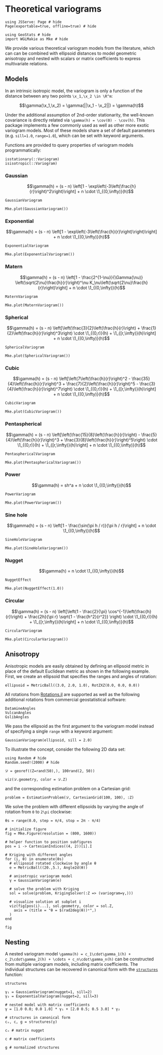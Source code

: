 # Theoretical variograms

```@example variograms
using JSServe: Page # hide
Page(exportable=true, offline=true) # hide

using GeoStats # hide
import WGLMakie as Mke # hide
```

We provide various theoretical variogram models from the literature, which can
can be combined with ellipsoid distances to model geometric anisotropy and nested
with scalars or matrix coefficients to express multivariate relations.

## Models

In an intrinsic isotropic model, the variogram is only a function of the
distance between any two points ``\x_1,\x_2 \in \R^m``:

```math
\gamma(\x_1,\x_2) = \gamma(||\x_1 - \x_2||) = \gamma(h)
```

Under the additional assumption of 2nd-order stationarity, the well-known
covariance is directly related via ``\gamma(h) = \cov(0) - \cov(h)``.
This package implements a few commonly used as well as other more exotic
variogram models. Most of these models share a set of default parameters
(e.g. `sill=1.0`, `range=1.0`), which can be set with keyword arguments.

Functions are provided to query properties of variogram models programmatically:

```@docs
isstationary(::Variogram)
isisotropic(::Variogram)
```

### Gaussian

```math
\gamma(h) = (s - n) \left[1 - \exp\left(-3\left(\frac{h}{r}\right)^2\right)\right] + n \cdot \1_{(0,\infty)}(h)
```

```@docs
GaussianVariogram
```

```@example variograms
Mke.plot(GaussianVariogram())
```

### Exponential

```math
\gamma(h) = (s - n) \left[1 - \exp\left(-3\left(\frac{h}{r}\right)\right)\right] + n \cdot \1_{(0,\infty)}(h)
```

```@docs
ExponentialVariogram
```

```@example variograms
Mke.plot(ExponentialVariogram())
```

### Matern

```math
\gamma(h) = (s - n) \left[1 - \frac{2^{1-\nu}}{\Gamma(\nu)} \left(\sqrt{2\nu}\frac{h}{r}\right)^\nu K_\nu\left(\sqrt{2\nu}\frac{h}{r}\right)\right] + n \cdot \1_{(0,\infty)}(h)
```

```@docs
MaternVariogram
```

```@example variograms
Mke.plot(MaternVariogram())
```

### Spherical

```math
\gamma(h) = (s - n) \left[\left(\frac{3}{2}\left(\frac{h}{r}\right) + \frac{1}{2}\left(\frac{h}{r}\right)^3\right) \cdot \1_{(0,r)}(h) + \1_{[r,\infty)}(h)\right] + n \cdot \1_{(0,\infty)}(h)
```

```@docs
SphericalVariogram
```

```@example variograms
Mke.plot(SphericalVariogram())
```

### Cubic

```math
\gamma(h) = (s - n) \left[\left(7\left(\frac{h}{r}\right)^2 - \frac{35}{4}\left(\frac{h}{r}\right)^3 + \frac{7}{2}\left(\frac{h}{r}\right)^5 - \frac{3}{4}\left(\frac{h}{r}\right)^7\right) \cdot \1_{(0,r)}(h) + \1_{[r,\infty)}(h)\right] + n \cdot \1_{(0,\infty)}(h)
```

```@docs
CubicVariogram
```

```@example variograms
Mke.plot(CubicVariogram())
```

### Pentaspherical

```math
\gamma(h) = (s - n) \left[\left(\frac{15}{8}\left(\frac{h}{r}\right) - \frac{5}{4}\left(\frac{h}{r}\right)^3 + \frac{3}{8}\left(\frac{h}{r}\right)^5\right) \cdot \1_{(0,r)}(h) + \1_{[r,\infty)}(h)\right] + n \cdot \1_{(0,\infty)}(h)
```

```@docs
PentasphericalVariogram
```

```@example variograms
Mke.plot(PentasphericalVariogram())
```

### Power

```math
\gamma(h) = sh^a + n \cdot \1_{(0,\infty)}(h)
```

```@docs
PowerVariogram
```

```@example variograms
Mke.plot(PowerVariogram())
```

### Sine hole

```math
\gamma(h) = (s - n) \left[1 - \frac{\sin(\pi h / r)}{\pi h / r}\right] + n \cdot \1_{(0,\infty)}(h)
```

```@docs
SineHoleVariogram
```

```@example variograms
Mke.plot(SineHoleVariogram())
```

### Nugget

```math
\gamma(h) = n \cdot \1_{(0,\infty)}(h)
```

```@docs
NuggetEffect
```

```@example variograms
Mke.plot(NuggetEffect(1.0))
```

### Circular

```math
\gamma(h) = (s - n) \left[\left(1 - \frac{2}{\pi} \cos^{-1}\left(\frac{h}{r}\right) + \frac{2h}{\pi r} \sqrt{1 - \frac{h^2}{r^2}} \right) \cdot \1_{(0,r)}(h) + \1_{[r,\infty)}(h)\right] + n \cdot \1_{(0,\infty)}(h)
```

```@docs
CircularVariogram
```

```@example variograms
Mke.plot(CircularVariogram())
```

## Anisotropy

Anisotropic models are easily obtained by defining an ellipsoid metric in
place of the default Euclidean metric as shown in the following example.
First, we create an ellipsoid that specifies the ranges and angles of
rotation:

```@example variograms
ellipsoid = MetricBall((3.0, 2.0, 1.0), RotZXZ(0.0, 0.0, 0.0))
```

All rotations from [Rotations.jl](https://github.com/JuliaGeometry/Rotations.jl)
are supported as well as the following additional rotations from commercial
geostatistical software:

```@docs
DatamineAngles
VulcanAngles
GslibAngles
```

We pass the ellipsoid as the first argument to the variogram model
instead of specifying a single `range` with a keyword argument:

```@example variograms
GaussianVariogram(ellipsoid, sill = 2.0)
```

To illustrate the concept, consider the following 2D data set:

```@example variograms
using Random # hide
Random.seed!(2000) # hide

𝒟 = georef((Z=rand(50),), 100rand(2, 50))

viz(𝒟.geometry, color = 𝒟.Z)
```

and the corresponding estimation problem on a Cartesian grid:

```@example variograms
problem = EstimationProblem(𝒟, CartesianGrid(100, 100), :Z)
```

We solve the problem with different ellipsoids by varying the angle of
rotation from ``0`` to ``2\pi`` clockwise:

```@example variograms
θs = range(0.0, step = π/4, stop = 2π - π/4)

# initialize figure
fig = Mke.Figure(resolution = (800, 1600))

# helper function to position subfigures
pos = i -> CartesianIndices((4, 2))[i].I

# Kriging with different angles
for (i, θ) in enumerate(θs)
  # ellipsoid rotated clockwise by angle θ
  e = MetricBall((20.,5.), Angle2d(θ))

  # anisotropic variogram model
  γ = GaussianVariogram(e)

  # solve the problem with Kriging
  sol = solve(problem, KrigingSolver(:Z => (variogram=γ,)))

  # visualize solution at subplot i
  viz(fig[pos(i)...], sol.geometry, color = sol.Z,
    axis = (title = "θ = $(rad2deg(θ))ᵒ",)
  )
end

fig
```

## Nesting

A nested variogram model
``\gamma(h) = c_1\cdot\gamma_1(h) + c_2\cdot\gamma_2(h) + \cdots + c_n\cdot\gamma_n(h)``
can be constructed from multiple variogram models, including matrix coefficients. The
individual structures can be recovered in canonical form with the [`structures`](@ref)
function:

```@docs
structures
```

```@example variograms
γ₁ = GaussianVariogram(nugget=1, sill=2)
γ₂ = ExponentialVariogram(nugget=2, sill=3)

# nested model with matrix coefficients
γ = [1.0 0.0; 0.0 1.0] * γ₁ + [2.0 0.5; 0.5 3.0] * γ₂

# structures in canonical form
cₒ, c, g = structures(γ)

cₒ # matrix nugget
```

```@example variograms
c # matrix coefficients
```

```@example variograms
g # normalized structures
```